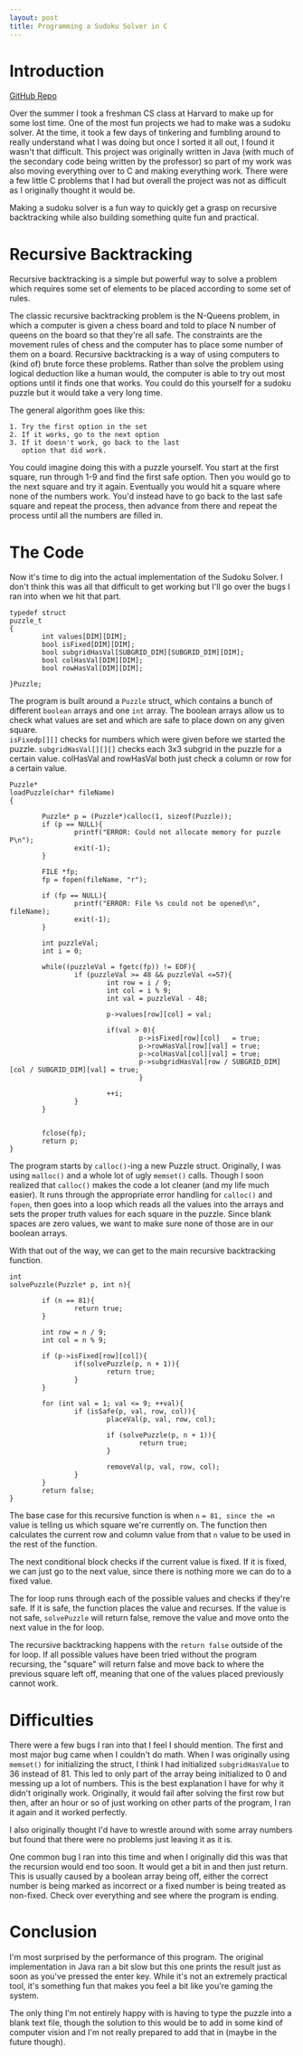 ```yaml
---
layout: post
title: Programming a Sudoku Solver in C
---
```



# Introduction

[GitHub Repo](https://github.com/kmg731/Sudoku-Solver-in-C)

Over the summer I took a freshman CS class at Harvard to make up for some lost time.  One of the most fun
projects we had to make was a sudoku solver.  At the time, it took a few days of tinkering and fumbling around
to really understand what I was doing but once I sorted it all out, I found it wasn't that difficult.  This project
was originally written in Java (with much of the secondary code being written by the professor) so part of my work
was also moving everything over to C and making everything work.  There were a few little C problems that I had 
but overall the project was not as difficult as I originally thought it would be. 

Making a sudoku solver is a fun way to quickly get a grasp on recursive backtracking while also building something
quite fun and practical.  


# Recursive Backtracking

Recursive backtracking is a simple but powerful way to solve a problem which requires some set of elements 
to be placed according to some set of rules.  

The classic recursive backtracking problem is the N-Queens problem, in which a computer is given a chess board and told
to place N number of queens on the board so that they're all safe.  The constraints are the movement rules of chess 
and the computer has to place some number of them on a board.  Recursive backtracking is a way of using computers to 
(kind of) brute force these problems.  Rather than solve the problem using logical deduction like a human would, 
the computer is able to try out most options until it finds one that works.  You could do this yourself for a sudoku
puzzle but it would take a very long time.  

The general algorithm goes like this:

    1. Try the first option in the set
    2. If it works, go to the next option
    3. If it doesn't work, go back to the last
       option that did work. 

You could imagine doing this with a puzzle yourself.  You start at the first square, run through 1-9 and find the first
safe option.  Then you would go to the next square and try it again.  Eventually you would hit a square where none of the
numbers work. You'd instead have to go back to the last safe square and repeat the process, then advance from there and 
repeat the process until all the numbers are filled in.  


# The Code

Now it's time to dig into the actual implementation of the Sudoku Solver.  I don't think this was all that difficult to 
get working but I'll go over the bugs I ran into when we hit that part. 

    typedef struct
    puzzle_t
    {
            int values[DIM][DIM];
            bool isFixed[DIM][DIM];
            bool subgridHasVal[SUBGRID_DIM][SUBGRID_DIM][DIM];
            bool colHasVal[DIM][DIM];
            bool rowHasVal[DIM][DIM];
    
    }Puzzle;

The program is built around a `Puzzle` struct, which contains a bunch of different `boolean` arrays and one `int` array.
The boolean arrays allow us to check what values are set and which are safe to place down on any given square.  
`isFixedp[][]` checks for numbers which were given before we started the puzzle.  `subgridHasVal[][][]` checks each 
3x3 subgrid in the puzzle for a certain value.  colHasVal and rowHasVal both just check a column or row for a certain
value.  

    Puzzle*
    loadPuzzle(char* fileName)
    {
    
            Puzzle* p = (Puzzle*)calloc(1, sizeof(Puzzle));
            if (p == NULL){
                    printf("ERROR: Could not allocate memory for puzzle P\n");
                    exit(-1);
            }
    
            FILE *fp;
            fp = fopen(fileName, "r");
    
            if (fp == NULL){
                    printf("ERROR: File %s could not be opened\n", fileName);
                    exit(-1);
            }
    
            int puzzleVal;
            int i = 0;
    
            while((puzzleVal = fgetc(fp)) != EOF){
                    if (puzzleVal >= 48 && puzzleVal <=57){
                            int row = i / 9;
                            int col = i % 9;
                            int val = puzzleVal - 48;
    
                            p->values[row][col] = val;
    
                            if(val > 0){
                                    p->isFixed[row][col]   = true;
                                    p->rowHasVal[row][val] = true;
                                    p->colHasVal[col][val] = true;
                                    p->subgridHasVal[row / SUBGRID_DIM][col / SUBGRID_DIM][val] = true;
                                    }
    
                            ++i;
                    } 
            }
    
    
            fclose(fp);
            return p;
    }

The program starts by `calloc()`-ing a new Puzzle struct.  Originally, I was using `malloc()` and a whole lot of
ugly `memset()` calls.  Though I soon realized that `calloc()` makes the code a lot cleaner (and my life much easier).
It runs through the appropriate error handling for `calloc()` and `fopen`, then goes into a loop which reads all the 
values into the arrays and sets the proper truth values for each square in the puzzle.  Since blank spaces are zero 
values, we want to make sure none of those are in our boolean arrays. 

With that out of the way, we can get to the main recursive backtracking function.

    int
    solvePuzzle(Puzzle* p, int n){
    
            if (n == 81){
                    return true;
            }
    
            int row = n / 9;
            int col = n % 9;
    
            if (p->isFixed[row][col]){
                    if(solvePuzzle(p, n + 1)){
                            return true;
                    }
            }
    
            for (int val = 1; val <= 9; ++val){
                    if (isSafe(p, val, row, col)){
                            placeVal(p, val, row, col);
    
                            if (solvePuzzle(p, n + 1)){
                                    return true;
                            }
    
                            removeVal(p, val, row, col);
                    }
            }
            return false;
    }

The base case for this recursive function is when `n` `= 81, since the =n` value is telling us which square we're
currently on.  The function then calculates the current row and column value from that `n` value to be used in the 
rest of the function.  

The next conditional block checks if the current value is fixed.  If it is fixed, we can just go to the next value, 
since there is nothing more we can do to a fixed value. 

The for loop runs through each of the possible values and checks if they're safe.  If it is safe, the function 
places the value and recurses.  If the value is not safe, `solvePuzzle` will return false, remove the value and 
move onto the next value in the for loop.

The recursive backtracking happens with the `return false` outside of the for loop.  If all possible values have been
tried without the program recursing, the "square" will return false and move back to where the previous square left
off, meaning that one of the values placed previously cannot work.  


# Difficulties

There were a few bugs I ran into that I feel I should mention.  The first and most major bug came when I couldn't do
math.  When I was originally using `memset()` for initializing the struct, I think I had initialized `subgridHasValue`
to 36 instead of 81.  This led to only part of the array being initialized to 0 and messing up a lot of numbers. This is
the best explanation I have for why it didn't originally work.  Originally, it would fail after solving the first row but
then, after an hour or so of just working on other parts of the program, I ran it again and it worked perfectly.  

I also originally thought I'd have to wrestle around with some array numbers but found that there were no problems
just leaving it as it is.  

One common bug I ran into this time and when I originally did this was that the recursion would end too soon.  It would
get a bit in and then just return.  This is usually caused by a boolean array being off, either the correct number is 
being marked as incorrect or a fixed number is being treated as non-fixed.  Check over everything and see where the 
program is ending.


# Conclusion

I'm most surprised by the performance of this program.  The original implementation in Java ran a bit slow but this 
one prints the result just as soon as you've pressed the enter key.  While it's not an extremely practical tool, it's
something fun that makes you feel a bit like you're gaming the system.

The only thing I'm not entirely happy with is having to type the puzzle into a blank text file, though the solution
to this would be to add in some kind of computer vision and I'm not really prepared to add that in (maybe in the future
though).  

